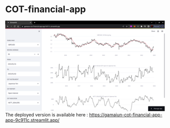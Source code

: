 # COT-financial-app
![COT_app](https://github.com/gamaiun/COT-financial-app/blob/main/Screenshot%20from%202023-01-02%2018-03-00.png)
The deployed version is available here : https://gamaiun-cot-financial-app-app-9c911c.streamlit.app/
